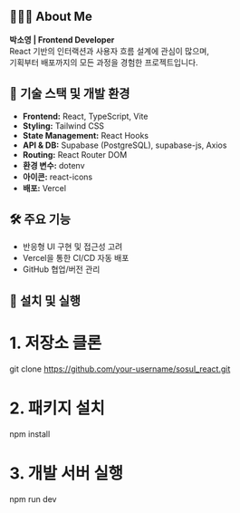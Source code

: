## 👩🏻‍💻 About Me

**박소영 | Frontend Developer**  
React 기반의 인터랙션과 사용자 흐름 설계에 관심이 많으며,  
기획부터 배포까지의 모든 과정을 경험한 프로젝트입니다.

## 🔧 기술 스택 및 개발 환경
- **Frontend:** React, TypeScript, Vite
- **Styling:** Tailwind CSS
- **State Management:** React Hooks
- **API & DB:** Supabase (PostgreSQL), supabase-js, Axios
- **Routing:** React Router DOM
- **환경 변수:** dotenv
- **아이콘:** react-icons
- **배포:** Vercel

## 🛠 주요 기능
- 반응형 UI 구현 및 접근성 고려
- Vercel을 통한 CI/CD 자동 배포
- GitHub 협업/버전 관리

## 📂 설치 및 실행
# 1. 저장소 클론
git clone https://github.com/your-username/sosul_react.git
# 2. 패키지 설치
npm install
# 3. 개발 서버 실행
npm run dev
